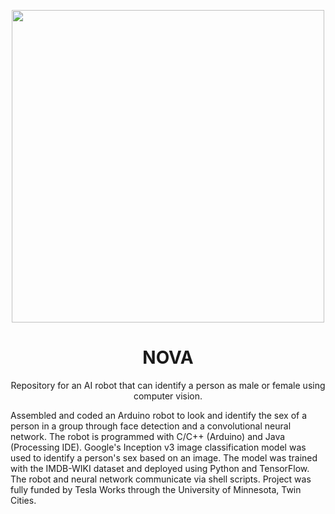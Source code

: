 <p align="center">
<img src="https://static.wixstatic.com/media/d9a075_ca4bbc63f6714cd49acec3cd773c1320~mv2_d_3000_2252_s_2.jpg/v1/fill/w_1680,h_1100,al_c,q_85,usm_0.66_1.00_0.01/d9a075_ca4bbc63f6714cd49acec3cd773c1320~mv2_d_3000_2252_s_2.webp" width=500>
</p>
<h1 align="center">NOVA</h1>
<p align="center">Repository for an AI robot that can identify a person as male or female using computer vision.</p>
<p alogn="center">
Assembled and coded an Arduino robot to look and identify the sex of a person in a group through face detection and a convolutional neural network. The robot is programmed with C/C++ (Arduino) and Java (Processing IDE). Google's Inception v3 image classification model was used to identify a person's sex based on an image. The model was trained with the IMDB-WIKI dataset and deployed using Python and TensorFlow. The robot and neural network communicate via shell scripts. Project was fully funded by Tesla Works through the University of Minnesota, Twin Cities.
</p>
